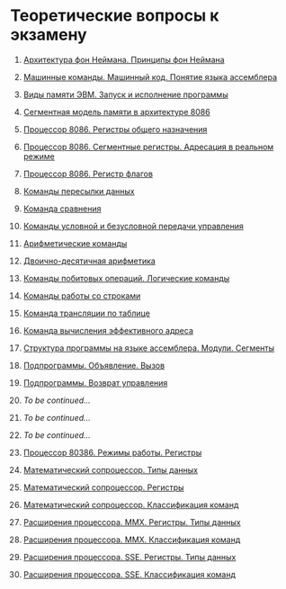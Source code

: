 # Теоретические вопросы к экзамену

01. [Архитектура фон Неймана. Принципы фон Неймана
](question-01.md)

02. [Машинные команды. Машинный код. Понятие языка ассемблера
](question-02.md)

03. [Виды памяти ЭВМ. Запуск и исполнение программы
](question-03.md)

04. [Сегментная модель памяти в архитектуре 8086
](question-04.md)

05. [Процессор 8086. Регистры общего назначения
](question-05.md)

06. [Процессор 8086. Сегментные регистры. Адресация в реальном режиме
](question-06.md)

07. [Процессор 8086. Регистр флагов
](question-07.md)

08. [Команды пересылки данных
](question-08.md)

09. [Команда сравнения
](question-09.md)

10. [Команды условной и безусловной передачи управления
](question-10.md)

11. [Арифметические команды
](question-11.md)

12. [Двоично-десятичная арифметика
](question-12.md)

13. [Команды побитовых операций. Логические команды
](question-13.md)

14. [Команды работы со строками
](question-14.md)

15. [Команда трансляции по таблице
](question-15.md)

16. [Команда вычисления эффективного адреса
](question-16.md)

17. [Структура программы на языке ассемблера. Модули. Сегменты
](question-17.md)

18. [Подпрограммы. Объявление. Вызов
](question-18.md)

19. [Подпрограммы. Возврат управления
](question-19.md)

20. _To be continued..._
21. _To be continued..._
22. _To be continued..._

23. [Процессор 80386. Режимы работы. Регистры
](question-23.md)

24. [Математический сопроцессор. Типы данных
](question-24.md)

25. [Математический сопроцессор. Регистры
](question-25.md)

26. [Математический сопроцессор. Классификация команд
](question-26.md)

27. [Расширения процессора. MMX. Регистры. Типы данных
](question-27.md)

28. [Расширения процессора. MMX. Классификация команд
](question-28.md)

29. [Расширения процессора. SSE. Регистры. Типы данных
](question-29.md)

30. [Расширения процессора. SSE. Классификация команд
](question-30.md)
